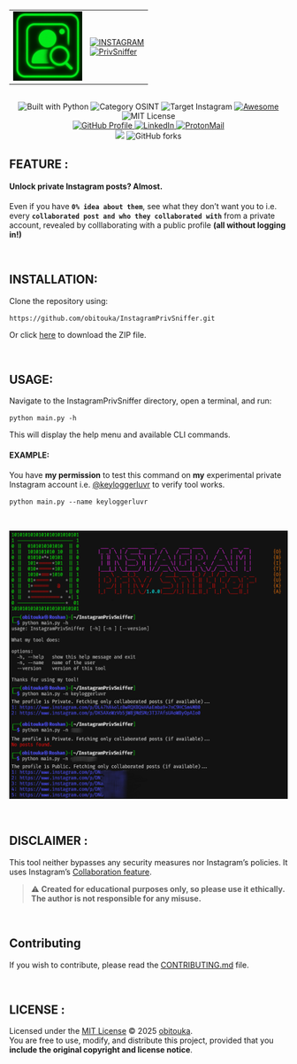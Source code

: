 <div align="center">

  <!--  
  <img src="https://github.com/obitouka/InstagramPrivSniffer/blob/main/img/logo.png" width="140"/>  
  <a href="https://git.io/typing-svg">
    <img src="https://readme-typing-svg.demolab.com?font=Audiowide&weight=400&size=70&letterSpacing=&duration=1&pause=9&color=FF0000&center=true&multiline=true&width=470&height=160&lines=INSTAGRAM;PrivSniffer">
  </a>
  -->
  
  <table>
   <td><img src="./assets/img/logo.png" width="125"/></td>
    <td>
      <!-- Instagram -->
      <a href="https://git.io/typing-svg"><img src="https://readme-typing-svg.herokuapp.com?font=Audiowide&size=50&duration=1&pause=10&color=00F72F&vCenter=true&width=350&lines=INSTAGRAM&repeat=true" alt="INSTAGRAM" /></a><br>
      <!-- PrivSniffer -->
      <a href="https://git.io/typing-svg"> <img src="https://readme-typing-svg.herokuapp.com?font=Audiowide&size=50&duration=1&pause=20&color=FF0000&vCenter=true&width=320&lines=PrivSniffer&repeat=true" alt="PrivSniffer" /></a>
    </td>
  </table>

  <br>
  
  <!-- Badges Row 1 -->
  <img alt="Built with Python" src="https://img.shields.io/badge/Built_with-Python-blue?logo=python&logoColor=white&style=plastic" height="30" />
  <img alt="Category OSINT" src="https://img.shields.io/badge/Category-OSINT-ff0004?style=plastic" height="30" />
  <img alt="Target Instagram" src="https://img.shields.io/badge/Target-Instagram-9300FF?style=plastic" height="30" />
  <a href="https://awesome.re" title="Awesome"> <img alt="Awesome" src="https://awesome.re/badge-flat.svg" height="30" /> </a>
  <img alt="MIT License" src="https://img.shields.io/badge/License-MIT-D3FF00.svg?style=plastic" height="30" />

  <br>

  <!-- Badges Row 2 -->
  <a href="https://github.com/login?return_to=https%3A%2F%2Fgithub.com%2Fobitouka">
    <img alt="GitHub Profile" src="https://img.shields.io/badge/GitHub-181717?style=plastic&logo=github&logoColor=white" width="100"/>
  </a>
  <a href="https://www.linkedin.com/in/roshansankalpbehera/">
    <img alt="LinkedIn" src="https://img.shields.io/badge/LinkedIn-0077B5?style=plastic&logo=linkedin&logoColor=white" width="90"/>
  </a>
  <a href="mailto:obitouka@protonmail.com">
    <img alt="ProtonMail" src="https://img.shields.io/badge/ProtonMail-6F42C1?style=plastic&logo=protonmail&logoColor=white" width="130"/>
  </a>

  <br>

  <!-- Badges Row 3 -->
  <img src="https://img.shields.io/github/stars/obitouka/InstagramPrivSniffer?style=plastic&color=ffffff&labelColor=000000&logo=github" width="130"/>
  <img alt="GitHub forks" src="https://img.shields.io/github/forks/obitouka/InstagramPrivSniffer?style=plastic&color=ffffff&labelColor=000000&logo=github" width="130"/>
</div>

## FEATURE :

#### Unlock private Instagram posts? Almost.  
Even if you have **```0% idea about them```**, see what they don’t want you to i.e. every **```collaborated post and who they collaborated with```** from a private account, revealed by colllaborating with a public profile **(all without logging in!)**

<br>

## INSTALLATION:   
Clone the repository using:
    
    https://github.com/obitouka/InstagramPrivSniffer.git
    
Or click [here](https://github.com/obitouka/InstagramPrivSniffer/archive/refs/heads/main.zip) to download the ZIP file.

<br>

## USAGE:  
Navigate to the InstagramPrivSniffer directory, open a terminal, and run:

    python main.py -h

This will display the help menu and available CLI commands.

#### EXAMPLE:
You have **my permission** to test this command on **my** experimental private Instagram account i.e. [@keyloggerluvr](https://www.instagram.com/keyloggerluvr) to verify tool works.

    python main.py --name keyloggerluvr
    

<br>

![Example](./assets/img/sample.png)

<br>

## DISCLAIMER :

This tool neither bypasses any security measures nor Instagram’s policies. It uses Instagram’s [Collaboration feature](https://help.instagram.com/3526836317546926).
> ⚠️ **Created for educational purposes only, so please use it ethically. The author is not responsible for any misuse.**

<br>

## Contributing
If you wish to contribute, please read the [CONTRIBUTING.md](.github/CONTRIBUTING.md) file.

<br>

## LICENSE :

Licensed under the [MIT License](LICENSE) © 2025 [obitouka](https://github.com/obitouka).  
You are free to use, modify, and distribute this project, provided that you **include the original copyright and license notice**.
